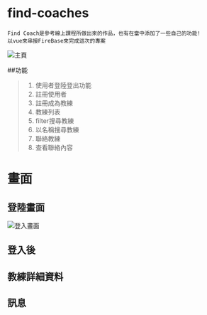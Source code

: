# find-coaches

```
Find Coach是參考線上課程所做出來的作品，也有在當中添加了一些自己的功能!
以vue來串接FireBase來完成這次的專案
```
![主頁](https://user-images.githubusercontent.com/90257304/137955200-bfa77670-2fd1-4457-8970-24e0727c8320.png)


##功能
> 1. 使用者登陸登出功能
> 2. 註冊使用者
> 3. 註冊成為教練
> 3. 教練列表
> 4. filter搜尋教練
> 4. 以名稱搜尋教練
> 5. 聯絡教練
> 5. 查看聯絡內容

# 畫面

## 登陸畫面
![登入畫面](https://user-images.githubusercontent.com/90257304/137955737-352f5abd-814d-40e0-97c8-581f951d6637.png)

## 登入後

## 教練詳細資料

## 訊息
